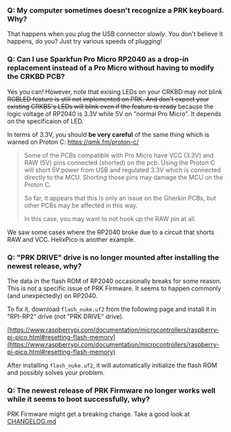 ### Q: My computer sometimes doesn't recognize a PRK keyboard. Why?

That happens when you plug the USB connector *slowly*. You don't believe it happens, do you? Just try various speeds of plugging!

### Q: Can I use Sparkfun Pro Micro RP2040 as a drop-in replacement instead of a Pro Micro without having to modify the CRKBD PCB?

Yes you can! However, note that exising LEDs on your CRKBD may not blink ~~RGBLED feature is still not implemented on PRK. And don't expect your existing CRKBS's LEDs will blink even if the feature is ready~~ because the logic voltage of RP2040 is 3.3V while 5V on "normal Pro Micro". It depends on the specificaion of LED.

In terms of 3.3V, you should **be very careful** of the same thing which is warned on Proton C: https://qmk.fm/proton-c/

> Some of the PCBs compatible with Pro Micro have VCC (3.3V) and RAW (5V) pins connected (shorted) on the pcb. Using the Proton C will short 5V power from USB and regulated 3.3V which is connected directly to the MCU. Shorting those pins may damage the MCU on the Proton C.
>
> So far, it appears that this is only an issue on the Gherkin PCBs, but other PCBs may be affected in this way.
>
> In this case, you may want to not hook up the RAW pin at all.

We saw some cases where the RP2040 broke due to a circuit that shorts RAW and VCC. HelixPico is another example.

### Q: "PRK DRIVE" drive is no longer mounted after installing the newest release, why?

The data in the flash ROM of RP2040 occasionally breaks for some reason.
This is not a specific issue of PRK Firmware.
It seems to happen commonly (and unexpectedly) on RP2040.

To fix it, download `flash_nuke.uf2` from the following page and install it in "RPI-RP2" drive (not "PRK DRIVE" drive).

[https://www.raspberrypi.com/documentation/microcontrollers/raspberry-pi-pico.html#resetting-flash-memory](https://www.raspberrypi.com/documentation/microcontrollers/raspberry-pi-pico.html#resetting-flash-memory)

After installing `flash_nuke.uf2`, it will automatically initialize the flash ROM and possibly solves your problem.

### Q: The newest release of PRK Firmware no longer works well while it seems to boot successfully, why?

PRK Firmware might get a breaking change. Take a good look at [CHANGELOG.md](https://github.com/picoruby/prk_firmware/blob/master/CHANGELOG.md)
